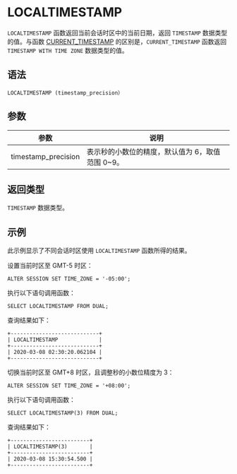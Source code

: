 LOCALTIMESTAMP 
===================================



`LOCALTIMESTAMP` 函数返回当前会话时区中的当前日期，返回 `TIMESTAMP` 数据类型的值。与函数 [CURRENT_TIMESTAMP](sxtu3i) 的区别是，`CURRENT_TIMESTAMP` 函数返回 `TIMESTAMP WITH TIME ZONE` 数据类型的值。

语法 
--------------

    LOCALTIMESTAMP (timestamp_precision）



参数 
--------------



|         参数          |              说明              |
|---------------------|------------------------------|
| timestamp_precision | 表示秒的小数位的精度，默认值为 6，取值范围 0\~9。 |



返回类型 
----------------

`TIMESTAMP` 数据类型。

示例 
--------------

此示例显示了不同会话时区使用 `LOCALTIMESTAMP` 函数所得的结果。

设置当前时区至 GMT-5 时区：

    ALTER SESSION SET TIME_ZONE = '-05:00';



执行以下语句调用函数：

    SELECT LOCALTIMESTAMP FROM DUAL;



查询结果如下：

    +----------------------------+
    | LOCALTIMESTAMP             |
    +----------------------------+
    | 2020-03-08 02:30:20.062104 |
    +----------------------------+



切换当前时区至 GMT+8 时区，且调整秒的小数位精度为 3：

    ALTER SESSION SET TIME_ZONE = '+08:00';



执行以下语句调用函数：

    SELECT LOCALTIMESTAMP(3) FROM DUAL;



查询结果如下：

    +-------------------------+
    | LOCALTIMESTAMP(3)       |
    +-------------------------+
    | 2020-03-08 15:30:54.500 |
    +-------------------------+


